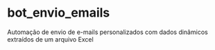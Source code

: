 # bot_envio_emails
Automação de envio de e-mails personalizados com dados dinâmicos extraídos de um arquivo Excel
